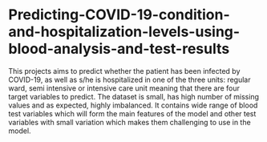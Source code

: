 # Predicting-COVID-19-condition-and-hospitalization-levels-using-blood-analysis-and-test-results
This projects aims to predict whether the patient has been infected by COVID-19, as well as s/he is hospitalized in one of the three units: regular ward, semi intensive or intensive care unit meaning that there are four target variables to predict. The dataset is small, has high number of missing values and as expected, highly imbalanced. It contains wide range of blood test variables which will form the main features of the model and other test variables with small variation which makes them challenging to use in the model.
